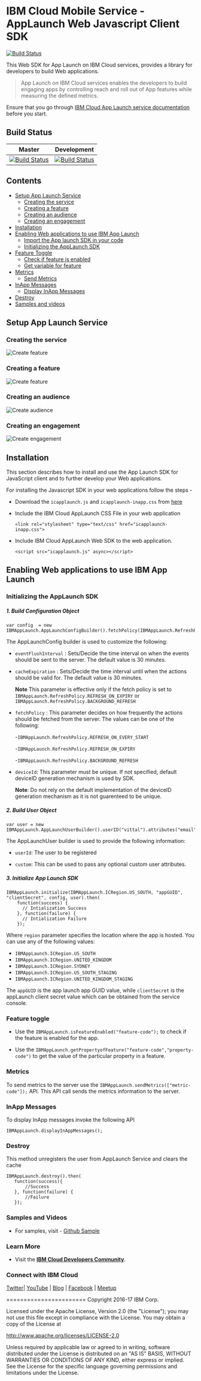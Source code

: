 IBM Cloud Mobile Service - AppLaunch Web Javascript Client SDK
==========================================

[![Build Status](https://travis-ci.org/ibm-bluemix-mobile-services/bms-clientsdk-web-applaunch.svg?branch=master)](https://travis-ci.org/ibm-bluemix-mobile-services/bms-clientsdk-web-applaunch)

This Web SDK for App Launch on IBM Cloud services, provides a library for developers to build Web applications.

>App Launch on IBM Cloud services enables the developers to build engaging apps by controlling reach and roll out of App features while measuring the defined metrics.

Ensure that you go through [IBM Cloud App Launch service documentation](https://console.bluemix.net/docs/services/app-launch/index.html) before you start.

## Build Status

| Master | Development |
|:------:|:-----------:|
|  [![Build Status](https://travis-ci.org/ibm-bluemix-mobile-services/bms-clientsdk-web-applaunch.svg?branch=master)](https://travis-ci.org/ibm-bluemix-mobile-services/bms-clientsdk-web-applaunch)      |    [![Build Status](https://travis-ci.org/ibm-bluemix-mobile-services/bms-clientsdk-web-applaunch.svg?branch=development)](https://travis-ci.org/ibm-bluemix-mobile-services/bms-clientsdk-web-applaunch)         |

## Contents
- [Setup App Launch Service](#setup-app-launch-service)
     - [Creating the service](#creating-the-service)
     - [Creating a feature](#creating-a-feature)
     - [Creating an audience](#creating-an-audience)
     - [Creating an engagement](#creating-an-engagement)
- [Installation](#installation)
- [Enabling Web applications to use IBM App Launch](#enabling-android-applications-to-use-ibm-app-launch)
    - [Import the App launch SDK in your code](#import-the-app-launch-sdk-in-your-code)
    - [Initializing the AppLaunch SDK](#initializing-the-appLaunch-sdk)
- [Feature Toggle](#feature-toggle)
    - [Check if feature is enabled](#feature-toggle)
    - [Get variable for feature](#feature-toggle)
- [Metrics](#metrics)
    - [Send Metrics](#send-metrics)
- [InApp Messages](#inappmessages)
    - [Display InApp Messages](#inappmessages) 
- [Destroy](#destroy)
- [Samples and videos](#samples-and-videos)

## Setup App Launch Service

### Creating the service
![Create feature](https://github.com/ibm-bluemix-mobile-services/bms-clientsdk-android-applaunch/blob/development/Images/create_service.gif)
### Creating a feature
![Create feature](https://github.com/ibm-bluemix-mobile-services/bms-clientsdk-android-applaunch/blob/development/Images/create_feature.gif)
### Creating an audience
![Create audience](https://github.com/ibm-bluemix-mobile-services/bms-clientsdk-android-applaunch/blob/development/Images/create_audience.gif)
### Creating an engagement
![Create engagement](https://github.com/ibm-bluemix-mobile-services/bms-clientsdk-android-applaunch/blob/development/Images/create_engagement.gif)

## Installation

This section describes how to install and use the App Launch SDK for JavaScript client and to further develop your Web applications.

For installing the Javascript SDK in your web applications follow the steps -

- Download the `icapplaunch.js` and `icapplaunch-inapp.css` from [here](https://github.com/ibm-bluemix-mobile-services/bms-clientsdk-web-applaunch)

- Include the IBM Cloud AppLaunch CSS File in your web application

  `<link rel="stylesheet" type="text/css" href="icapplaunch-inapp.css">`

- Include IBM Cloud AppLaunch Web SDK to the web application.

  `<script src="icapplaunch.js" async></script>`
    
## Enabling Web applications to use IBM App Launch

### Initializing the AppLaunch SDK


##### 1. Build Configuration Object

```
var config  = new IBMAppLaunch.AppLaunchConfigBuilder().fetchPolicy(IBMAppLaunch.RefreshPolicy.REFRESH_ON_EVERY_START).cacheExpiration(30).eventFlushInterval(30).deviceID("deviceUUid").build();
```
The AppLaunchConfig builder is used to customize the following:

- `eventFlushInterval` : Sets/Decide the time interval on when the events should be sent to the server. The default value is 30 minutes.

- `cacheExpiration` : Sets/Decide the time interval until when the actions should be valid for. The default value is 30 minutes. 

	**Note** This parameter is effective only if the fetch policy is set to `IBMAppLaunch.RefreshPolicy.REFRESH_ON_EXPIRY` or `IBMAppLaunch.RefreshPolicy.BACKGROUND_REFRESH`


- `fetchPolicy` : This parameter decides on how frequently the actions should be fetched from the server. The values can be one of the following:

 	-`IBMAppLaunch.RefreshPolicy.REFRESH_ON_EVERY_START`
  
  	-`IBMAppLaunch.RefreshPolicy.REFRESH_ON_EXPIRY`
 
  	-`IBMAppLaunch.RefreshPolicy.BACKGROUND_REFRESH`
  	
- `deviceId`: This parameter must be unique. If not specified, default deviceID generation mechanism is used by SDK.
 
	**Note**: Do not rely on the default implementation of the deviceID generation  mechanism as it is not guarenteed to be unique.

##### 2. Build User Object

```
var user = new IBMAppLaunch.AppLaunchUserBuilder().userID("vittal").attributes("email","vittalpai@xyz.com").build();
```

The AppLaunchUser builder is used to provide the following information:

- `userId`: The user to be registered

- `custom`: This can be used to pass any optional custom user attributes. 

##### 3. Initialize App Launch SDK

```
IBMAppLaunch.initialize(IBMAppLaunch.ICRegion.US_SOUTH, "appGUID", "clientSecret", config, user).then(
	function(success) {
	  // Intialization Success
	}, function(failure) {
	  // Intialization Failure
	});
```


Where `region` parameter specifies the location where the app is hosted. You can use any of the following values:

- `IBMAppLaunch.ICRegion.US_SOUTH`
- `IBMAppLaunch.ICRegion.UNITED_KINGDOM`
- `IBMAppLaunch.ICRegion.SYDNEY`
- `IBMAppLaunch.ICRegion.US_SOUTH_STAGING`
- `IBMAppLaunch.ICRegion.UNITED_KINGDOM_STAGING`

The `appGUID` is the app launch app GUID value, while `clientSecret` is the appLaunch client secret value which can be obtained from the service console.

### Feature toggle

* Use the ```IBMAppLaunch.isFeatureEnabled("feature-code");``` to check if the feature is enabled for the app.

* Use the ```IBMAppLaunch.getPropertyofFeature("feature-code","property-code")``` to get the value of the particular property in a feature.

### Metrics

To send metrics to the server use the ```IBMAppLaunch.sendMetrics(["metric-code"]);``` API. This API call sends the metrics information to the server.
 
### InApp Messages

To display InApp messages invoke the following API

```
IBMAppLaunch.displayInAppMessages();
```

### Destroy

This method unregisters the user from AppLaunch Service and clears the cache

```
IBMAppLaunch.destroy().then(
   function(success){
       //Success
   }, function(failure) {
       //Failure
   });
```

### Samples and Videos

* For samples, visit - [Github Sample](https://github.com/ibm-cloud-applaunch/vroom)


### Learn More

* Visit the **[IBM Cloud Developers Community](https://developer.ibm.com/bluemix/)**.

### Connect with IBM Cloud

[Twitter](https://twitter.com/ibmbluemix)|
[YouTube](https://www.youtube.com/watch?v=dQ1WcY_Ill4) |
[Blog](https://developer.ibm.com/bluemix/blog/) |
[Facebook](https://www.facebook.com/ibmbluemix) |
[Meetup](http://www.meetup.com/bluemix/)

=======================
Copyright 2016-17 IBM Corp.

Licensed under the Apache License, Version 2.0 (the "License");
you may not use this file except in compliance with the License.
You may obtain a copy of the License at

http://www.apache.org/licenses/LICENSE-2.0

Unless required by applicable law or agreed to in writing, software
distributed under the License is distributed on an "AS IS" BASIS,
WITHOUT WARRANTIES OR CONDITIONS OF ANY KIND, either express or implied.
See the License for the specific language governing permissions and
limitations under the License.

